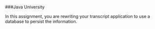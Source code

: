 <!--djw:
todo: verify that the transcript appliction
-->
###Java University

In this assignment, you are rewriting your transcript application to use a database to persist the information.